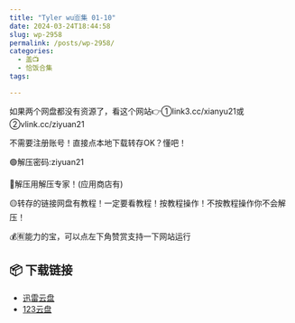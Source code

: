 ```yaml
---
title: "Tyler wu🈴集 01-10"
date: 2024-03-24T18:44:58
slug: wp-2958
permalink: /posts/wp-2958/
categories:
  - 盖📺
  - 恰饭合集
tags:

---
```


如果两个网盘都没有资源了，看这个网站👉①link3.cc/xianyu21或②vlink.cc/ziyuan21

不需要注册账号！直接点本地下载转存OK？懂吧！

🟢解压密码:ziyuan21

🔵解压用解压专家！(应用商店有)

🟡转存的链接网盘有教程！一定要看教程！按教程操作！不按教程操作你不会解压！

💰🈶能力的宝，可以点左下角赞赏支持一下网站运行

## 📦 下载链接
- [迅雷云盘](https://blziyuan21.com/pay-download/2958?key=fed9b8c39e&down_id=0)
- [123云盘](https://blziyuan21.com/pay-download/2958?key=fed9b8c39e&down_id=1)

